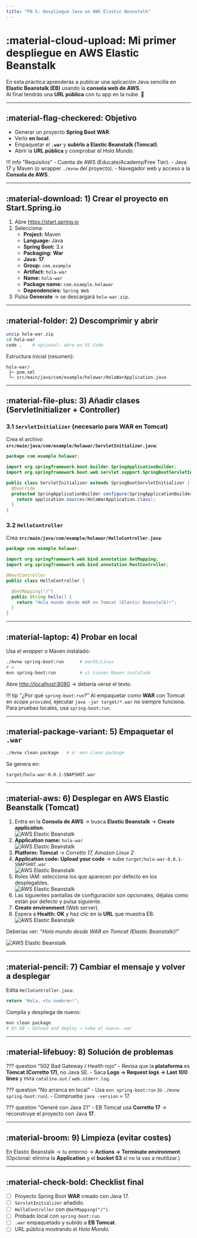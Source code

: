```yaml
---
title: "P0.5: Despliegue Java en AWS Elastic Beanstalk"
---
```


# :material-cloud-upload: Mi primer despliegue en AWS Elastic Beanstalk

En esta práctica aprenderás a publicar una aplicación Java sencilla en **Elastic Beanstalk (EB)** usando la **consola web de AWS**.  
Al final tendrás una **URL pública** con tu app en la nube. 🚀


---

## :material-flag-checkered: Objetivo
- Generar un proyecto **Spring Boot WAR**.
- Verlo **en local**.
- Empaquetar el **`.war`** y **subirlo a Elastic Beanstalk (Tomcat)**.
- Abrir la **URL pública** y comprobar el *Hola Mundo*.

!!! info "Requisitos"
    - Cuenta de AWS (Educate/Academy/Free Tier).
    - Java 17 y Maven (o wrapper `./mvnw` del proyecto).
    - Navegador web y acceso a la **Consola de AWS**.

---

## :material-download: 1) Crear el proyecto en Start.Spring.io

1. Abre <https://start.spring.io>  
2. Selecciona:
   - **Project:** Maven
   - **Language:** Java
   - **Spring Boot:** 3.x
   - **Packaging:** **War**
   - **Java:** **17**
   - **Group:** `com.example`
   - **Artifact:** `hola-war`
   - **Name:** `hola-war`
   - **Package name:** `com.example.holawar`
   - **Dependencies:** `Spring Web`
3. Pulsa **Generate** → se descargará `hola-war.zip`.

---

## :material-folder: 2) Descomprimir y abrir

```bash
unzip hola-war.zip
cd hola-war
code .    # opcional: abre en VS Code
```

Estructura inicial (resumen):
```
hola-war/
 ├─ pom.xml
 └─ src/main/java/com/example/holawar/HolaWarApplication.java
```

---

## :material-file-plus: 3) Añadir clases (ServletInitializer + Controller)

### 3.1 `ServletInitializer` (necesario para WAR en Tomcat)
Crea el archivo **`src/main/java/com/example/holawar/ServletInitializer.java`**:

```java
package com.example.holawar;

import org.springframework.boot.builder.SpringApplicationBuilder;
import org.springframework.boot.web.servlet.support.SpringBootServletInitializer;

public class ServletInitializer extends SpringBootServletInitializer {
  @Override
  protected SpringApplicationBuilder configure(SpringApplicationBuilder application) {
    return application.sources(HolaWarApplication.class);
  }
}
```

### 3.2 `HelloController`
Crea **`src/main/java/com/example/holawar/HelloController.java`**:

```java
package com.example.holawar;

import org.springframework.web.bind.annotation.GetMapping;
import org.springframework.web.bind.annotation.RestController;

@RestController
public class HelloController {

  @GetMapping("/")
  public String hello() {
    return "Hola mundo desde WAR en Tomcat (Elastic Beanstalk)!";
  }
}
```

---

## :material-laptop: 4) Probar en local

Usa el *wrapper* o Maven instalado:

```bash
./mvnw spring-boot:run      # macOS/Linux
# o
mvn spring-boot:run         # si tienes Maven instalado
```

Abre <http://localhost:8080> → debería verse el texto.

!!! tip "¿Por qué `spring-boot:run`?"
    Al empaquetar como **WAR** con Tomcat en *scope `provided`*, ejecutar `java -jar target/*.war` no siempre funciona. Para pruebas locales, usa `spring-boot:run`.

---

## :material-package-variant: 5) Empaquetar el `.war`

```bash
./mvnw clean package   # o: mvn clean package
```

Se genera en:

```
target/hola-war-0.0.1-SNAPSHOT.war
```

---

## :material-aws: 6) Desplegar en AWS Elastic Beanstalk (Tomcat)


1. Entra en la **Consola de AWS** → busca **Elastic Beanstalk** → **Create application**.  
![AWS Elastic Beanstalk](P0_5/beanstalk.png)
2. **Application name:** `hola-war`  
![AWS Elastic Beanstalk](P0_5/form1.png)
3. **Platform:** **Tomcat** → *Corretto 17, Amazon Linux 2*  
4. **Application code:** **Upload your code** → sube `target/hola-war-0.0.1-SNAPSHOT.war`  
![AWS Elastic Beanstalk](P0_5/form2.png)
5. Roles IAM: selecciona los que aparecen por defecto en los desplegables.  
![AWS Elastic Beanstalk](P0_5/form3.png)
6. Las siguientes pantallas de configuración son opcionales, déjalas como están por defecto y pulsa siguiente.
7. **Create environment** (Web server).  
8. Espera a **Health: OK** y haz clic en la **URL** que muestra EB.
![AWS Elastic Beanstalk](P0_5/form5.png)

Deberías ver: *“Hola mundo desde WAR en Tomcat (Elastic Beanstalk)!”*

![AWS Elastic Beanstalk](P0_5/form6.png)

---

## :material-pencil: 7) Cambiar el mensaje y volver a desplegar

Edita `HelloController.java`:
```java
return "Hola, <tu nombre>!";
```

Compila y despliega de nuevo:
```bash
mvn clean package
# En EB → Upload and deploy → sube el nuevo .war
```

---

## :material-lifebuoy: 8) Solución de problemas

??? question "502 Bad Gateway / Health rojo"
    - Revisa que la **plataforma** es **Tomcat (Corretto 17)**, no Java SE.
    - Saca **Logs → Request logs → Last 100 lines** y mira `catalina.out` / `web.stderr.log`.

??? question "No arranca en local"
    - Usa `mvn spring-boot:run` (o `./mvnw spring-boot:run`).
    - Comprueba `java -version` = 17.

??? question "Generé con Java 21"
    - EB Tomcat usa **Corretto 17** → reconstruye el proyecto con Java **17**.

---

## :material-broom: 9) Limpieza (evitar costes)
En Elastic Beanstalk → tu entorno → **Actions → Terminate environment**.  
(Opcional: elimina la **Application** y el **bucket S3** si no la vas a reutilizar.)

---

## :material-check-bold: Checklist final
- [ ] Proyecto Spring Boot **WAR** creado con Java 17.  
- [ ] `ServletInitializer` añadido.  
- [ ] `HelloController` con `@GetMapping("/")`.  
- [ ] Probado local con `spring-boot:run`.  
- [ ] `.war` empaquetado y subido a **EB Tomcat**.  
- [ ] URL pública mostrando el *Hola Mundo*.  
